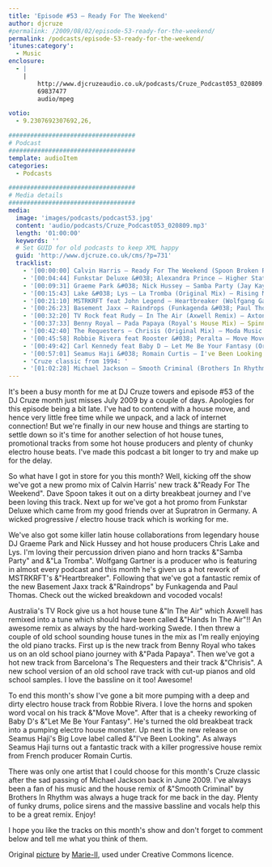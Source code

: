 ```yaml
---
title: 'Episode #53 – Ready For The Weekend'
author: djcruze
#permalink: /2009/08/02/episode-53-ready-for-the-weekend/
permalink: /podcasts/episode-53-ready-for-the-weekend/
'itunes:category':
  - Music
enclosure:
  - |
    |
        http://www.djcruzeaudio.co.uk/podcasts/Cruze_Podcast053_020809.mp3
        69837477
        audio/mpeg

votio:
  - 9.2307692307692,26,

###################################
# Podcast
###################################
template: audioItem
categories:
  - Podcasts

###################################
# Media details
###################################
media:
  image: 'images/podcasts/podcast53.jpg'
  content: 'audio/podcasts/Cruze_Podcast053_020809.mp3'
  length: '01:00:00'
  keywords: ''
  # Set GUID for old podcasts to keep XML happy
  guid: 'http://www.djcruze.co.uk/cms/?p=731'
  tracklist:
    - '[00:00:00] Calvin Harris – Ready For The Weekend (Spoon Broken Remix) – Fly Eye'
    - '[00:04:44] Funkstar Deluxe &#038; Alexandra Prince – Higher State (Continental Club Mix) – Supratron'
    - '[00:09:31] Graeme Park &#038; Nick Hussey – Samba Party (Jay Kay Mix) – Muzik-K Records'
    - '[00:15:43] Lake &#038; Lys – La Tromba (Original Mix) – Rising Music'
    - '[00:21:10] MSTRKRFT feat John Legend – Heartbreaker (Wolfgang Gartner Remix) – Dim Mak'
    - '[00:26:23] Basement Jaxx – Raindrops (Funkagenda &#038; Paul Thomas Redux) – XL Recordings'
    - '[00:32:20] TV Rock feat Rudy – In The Air (Axwell Remix) – Axtone'
    - '[00:37:33] Benny Royal – Pada Papaya (Royal's House Mix) – Spinnin Records'
    - '[00:42:40] The Requesters – Chrisis (Original Mix) – Moda Music'
    - '[00:45:58] Robbie Rivera feat Rooster &#038; Peralta – Move Move (DJ Observer &#038; Daniel Heathcliff Mix) – Juicy Music'
    - '[00:49:42] Carl Kennedy feat Baby D – Let Me Be Your Fantasy (Original Mix) – Wasted Youth'
    - '[00:57:01] Seamus Haji &#038; Romain Curtis – I've Been Looking (Romain Curtis Club Mix) – Big Love'
    - 'Cruze classic from 1994: '
    - '[01:02:28] Michael Jackson – Smooth Criminal (Brothers In Rhythm House Mix) – Remiks'
---
```


It's been a busy month for me at DJ Cruze towers and episode #53 of the DJ Cruze month just misses July 2009 by a couple of days. Apologies for this episode being a bit late. I've had to contend with a house move, and hence very little free time while we unpack, and a lack of internet connection! But we're finally in our new house and things are starting to settle down so it's time for another selection of hot house tunes, promotional tracks from some hot house producers and plenty of chunky electro house beats. I've made this podcast a bit longer to try and make up for the delay.

So what have I got in store for you this month? Well, kicking off the show we've got a new promo mix of Calvin Harris' new track &"Ready For The Weekend". Dave Spoon takes it out on a dirty breakbeat journey and I've been loving this track. Next up for we've got a hot promo from Funkstar Deluxe which came from my good friends over at Supratron in Germany. A wicked progressive / electro house track which is working for me.

We've also got some killer latin house collaborations from legendary house DJ Graeme Park and Nick Hussey and hot house producers Chris Lake and Lys. I'm loving their percussion driven piano and horn tracks &"Samba Party" and &"La Tromba". Wolfgang Gartner is a producer who is featuring in almost every podcast and this month he's given us a hot rework of MSTRKRFT's &"Heartbreaker". Following that we've got a fantastic remix of the new Basement Jaxx track &"Raindrops" by Funkagenda and Paul Thomas. Check out the wicked breakdown and vocoded vocals!

Australia's TV Rock give us a hot house tune &"In The Air" which Axwell has remixed into a tune which should have been called &"Hands In The Air"!! An awesome remix as always by the hard-working Swede. I then threw a couple of old school sounding house tunes in the mix as I'm really enjoying the old piano tracks. First up is the new track from Benny Royal who takes us on an old school piano journey with &"Pada Papaya". Then we've got a hot new track from Barcelona's The Requesters and their track &"Chrisis". A new school version of an old school rave track with cut-up pianos and old school samples. I love the bassline on it too! Awesome!

To end this month's show I've gone a bit more pumping with a deep and dirty electro house track from Robbie Rivera. I love the horns and spoken word vocal on his track &"Move Move". After that is a cheeky reworking of Baby D's &"Let Me Be Your Fantasy". He's turned the old breakbeat track into a pumping electro house monster. Up next is the new release on Seamus Haji's Big Love label called &"I've Been Looking". As always Seamus Haji turns out a fantastic track with a killer progressive house remix from French producer Romain Curtis.

There was only one artist that I could choose for this month's Cruze classic after the sad passing of Michael Jackson back in June 2009. I've always been a fan of his music and the house remix of &"Smooth Criminal" by Brothers In Rhythm was always a huge track for me back in the day. Plenty of funky drums, police sirens and the massive bassline and vocals help this to be a great remix. Enjoy!

I hope you like the tracks on this month's show and don't forget to comment below and tell me what you think of them.

Original [picture][4] by [Marie-II][5], used under Creative Commons licence.

[1]: http://www.djcruze.co.uk/cms/wp-content/uploads/2009/07/podcast53.jpg
[2]: http://www.djcruze.co.uk/cms/wp-content/DownloadButton.gif
[3]: http://www.djcruzeaudio.co.uk/podcasts/Cruze_Podcast053_020809.mp3
[4]: http://www.flickr.com/photos/grrrl/262288685/
[5]: http://www.flickr.com/photos/grrrl/
